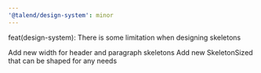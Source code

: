 ```yaml
---
'@talend/design-system': minor
---
```


feat(design-system): There is some limitation when designing skeletons

Add new width for header and paragraph skeletons
Add new SkeletonSized that can be shaped for any needs

